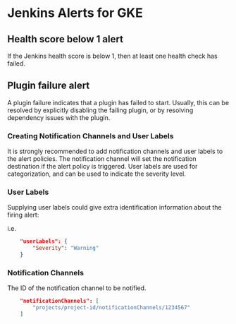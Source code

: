 # Jenkins Alerts for GKE

## Health score below 1 alert
If the Jenkins health score is below 1, then at least one health check has failed.

## Plugin failure alert
A plugin failure indicates that a plugin has failed to start. Usually, this can be resolved by explicitly disabling the failing plugin, or by resolving dependency issues with the plugin.


### Creating Notification Channels and User Labels

It is strongly recommended to add notification channels and user labels to the alert policies. The notification channel will set the notification destination if the alert policy is triggered. User labels are used for categorization, and can be used to indicate the severity level.

### User Labels

Supplying user labels could give extra identification information about the firing alert:

i.e.

```json
    "userLabels": {
        "Severity": "Warning"
    }
```

### Notification Channels

The ID of the notification channel to be notified.

```json
    "notificationChannels": [
        "projects/project-id/notificationChannels/1234567"
    ]
```
